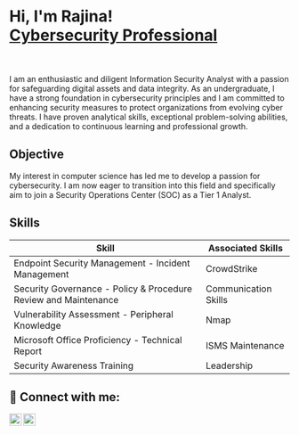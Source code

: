 <h1>Hi, I'm Rajina! <br/><a href="https://www.linkedin.com/in/rajina-liyanage/">Cybersecurity Professional</a></h1>

<br/><br/>
I am an enthusiastic and diligent Information Security Analyst with a passion for safeguarding digital assets and data integrity. As an undergraduate, I have a strong foundation in cybersecurity principles and I am committed to enhancing security measures to protect organizations from evolving cyber threats. I have proven analytical skills, exceptional problem-solving abilities, and a dedication to continuous learning and professional growth.

## Objective

My interest in computer science has led me to develop a passion for cybersecurity. I am now eager to transition into this field and specifically aim to join a Security Operations Center (SOC) as a Tier 1 Analyst.

## Skills

| Skill                                                                | Associated Skills                                 |
|----------------------------------------------------------------------|---------------------------------------------------|
| Endpoint Security Management - Incident Management                   | CrowdStrike | Security Operations                 |
| Security Governance - Policy & Procedure Review and Maintenance      | Communication Skills | Analytical skills          |
| Vulnerability Assessment - Peripheral Knowledge                      | Nmap | Zap | Kali | Wireshark | BurpSuite         |
| Microsoft Office Proficiency - Technical Report | ISMS Maintenance   | Word | Excel | PowerPoint | Outlook               |
| Security Awareness Training                                          | Leadership | Team Collaboration | Communication   |

<h2> 🤳 Connect with me:</h2>

[<img align="left" alt="JoshMadakor | LinkedIn" width="22px" src="https://cdn.jsdelivr.net/npm/simple-icons@v3/icons/linkedin.svg" />][linkedin]
[<img align="left" alt="JoshMadakor | Instagram" width="22px" src="https://cdn.jsdelivr.net/npm/simple-icons@v3/icons/medium.svg" />][medium]

[linkedin]: https://linkedin.com/in/joshmadakor
[medium]: https://thajani.medium.com/
